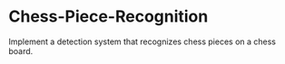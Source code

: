 # Chess-Piece-Recognition
Implement a detection system that recognizes chess pieces on a chess board.
